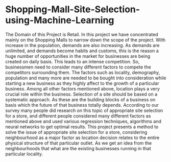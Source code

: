 # Shopping-Mall-Site-Selection-using-Machine-Learning
The Domain of this Project is Retail. In this project we have concentrated mainly on the Shopping Malls to narrow down the scope of the project. With increase in the population, demands are also increasing. As demands are unlimited, and demands become habits and customs, this is the reason a huge number of opportunities in the market for businesses are being created on daily basis. This leads to an intense competition. So, businessmen need to consider many different factors to compete the competitors surrounding them. The factors such as locality, demography, population and many more are needed to be bought into consideration while starting a new business as they highly affect to the growth of a particular business. Among all other factors mentioned above, location plays a very crucial role within the business. Selection of a site should be based on a systematic approach. As these are the building blocks of a business on basis which the future of that business totally depends. According to our survey many people did research on this topic of appropriate site selection for a store, and different people considered many different factors as mentioned above and used various regression techniques, algorithms and neural networks to get optimal results. This project presents a method to solve the issue of appropriate site selection for a store, considering neighbourhood as a major factor as location decision relates to the entire physical structure of that particular outlet. As we get an idea from the neighbourhoods that what are the existing businesses running in that particular locality.
